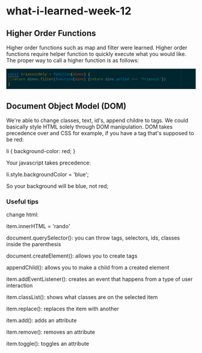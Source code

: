 # what-i-learned-week-12



## Higher Order Functions

Higher order functions such as map and filter were learned. Higher order functions require helper function to quickly execute what you would like.
The proper way to call a higher function is as follows:

![Higher Order Function](filter.png)

## Document Object Model (DOM)


We're able to change classes, text, id's, append childre to tags. We could basically style HTML solely through DOM manipulation. DOM takes precedence over and CSS for example, if you have
a tag that's supposed to be red:

li {
    background-color: red;
} 

Your javascript takes precedence:

li.style.backgroundColor = 'blue';

So your background will be blue, not red;

### Useful tips

change html:

item.innerHTML = 'rando'

document.querySelector(): you can throw tags, selectors, ids, classes inside the parenthesis

document.createElement(): allows you to create tags

appendChild(): allows you to make a child from a created element

item.addEventListener(): creates an event that happens from a type of user interaction


item.classList(): shows what classes are on the selected item

item.replace(): replaces the item with another

item.add(): adds an attribute

item.remove(): removes an attribute

item.toggle(): toggles an attribute